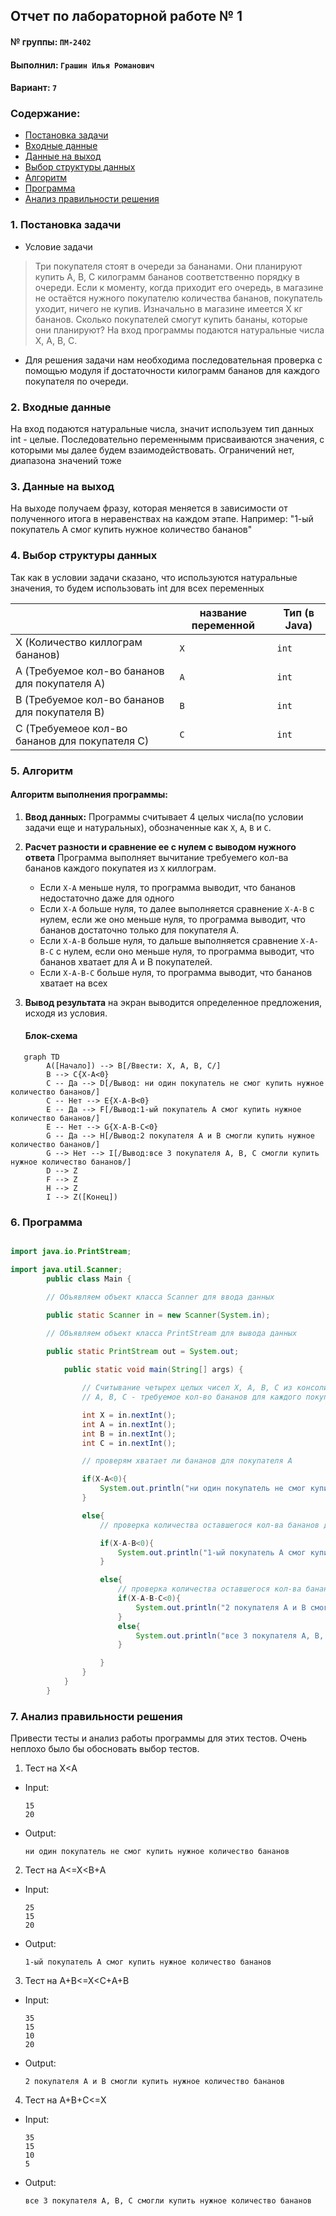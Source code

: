 

## Отчет по лабораторной работе № 1

#### № группы: `ПМ-2402`

#### Выполнил: `Грашин Илья Романович`

#### Вариант: `7`

### Cодержание:

- [Постановка задачи](#1-постановка-задачи)
- [Входные данные](#2-входные-данные)
- [Данные на выход](#3-данные-на-выход)
- [Выбор структуры данных](#4-выбор-структуры-данных)
- [Алгоритм](#5-алгоритм)
- [Программа](#6-программа)
- [Анализ правильности решения](#7-анализ-правильности-решения)

### 1. Постановка задачи

- Условие задачи

> Три покупателя стоят в очереди за бананами. Они планируют купить A, B,
C килограмм бананов соответственно порядку в очереди. Если к моменту,
когда приходит его очередь, в магазине не остаётся нужного покупателю
количества бананов, покупатель уходит, ничего не купив. Изначально в магазине имеется X кг бананов. Сколько покупателей смогут купить бананы,
которые они планируют? На вход программы подаются натуральные числа
X, A, B, C.

- Для решения задачи нам необходима последовательная проверка с помощью модуля if достаточности килограмм бананов для каждого покупателя по очереди.

### 2. Входные данные

На вход подаются натуральные числа, значит используем тип данных int - целые.
Последовательно переменнымм присваиваются значения, с которыми мы далее будем взаимодействовать.
Ограничений нет, диапазона значений тоже

### 3. Данные на выход
На выходе получаем фразу, которая меняется в зависимости от полученного итога в неравенствах на каждом этапе.
Например: "1-ый покупатель А смог купить нужное количество бананов"


### 4. Выбор структуры данных
Так как в условии задачи сказано, что используются натуральные значения, то будем использовать int для всех переменных

|                                                | название переменной | Тип (в Java) | 
|------------------------------------------------|---------------------|--------------|
| X (Количество киллограм бананов)               | `X`                 | `int`        |
| A (Требуемое кол-во бананов для покупателя А)  | `A`                 | `int`        |
| B (Требуемое кол-во бананов для покупателя B)  | `B`                 | `int`        |
| C (Требуемеое кол-во бананов для покупателя C) | `C`                 | `int`        |
### 5. Алгоритм
#### Алгоритм выполнения программы:

1. **Ввод данных:**
   Программы считывает 4 целых числа(по условии задачи еще и натуральных), обозначенные как `X`, `A`, `B` и `C`.
2. **Расчет разности и сравнение ее с нулем с выводом нужного ответа**
   Программа выполняет вычитание требуемего кол-ва бананов каждого покупатея из `X` киллограм.
    - Если `X-A` меньше нуля, то программа выводит, что бананов недостаточно даже для одного
    - Если `X-A` больше нуля, то далее выполняется сравнение `X-A-B` с нулем, если же оно меньше нуля, то программа выводит, что бананов достаточно только для покупателя А.
    - Если `X-A-B` больше нуля, то дальше выполняется сравнение `X-A-B-C` с нулем, если оно меньше нуля, то программа выводит, что бананов хватает для A и B покупателей.
    - Если `X-A-B-C` больше нуля, то программа выводит, что бананов хватает на всех
3. **Вывод результата**
   на экран выводится определенное предложения, исходя из условия.

   #### Блок-схема
```mermaid
   graph TD
        A([Начало]) --> B[/Ввести: X, A, B, C/]
        B --> C{X-A<0}
        C -- Да --> D[/Вывод: ни один покупатель не смог купить нужное количество бананов/]
        C -- Нет --> E{X-A-B<0}
        E -- Да --> F[/Вывод:1-ый покупатель А смог купить нужное количество бананов/]
        E -- Нет --> G{X-A-B-C<0}
        G -- Да --> H[/Вывод:2 покупателя А и В смогли купить нужное количество бананов/]
        G --> Нет --> I[/Вывод:все 3 покупателя А, В, С смогли купить нужное количество бананов/]
        D --> Z
        F --> Z
        H --> Z
        I --> Z([Конец])
```


### 6. Программа


```java

import java.io.PrintStream;

import java.util.Scanner;
        public class Main {

        // Объявляем объект класса Scanner для ввода данных

        public static Scanner in = new Scanner(System.in);

        // Объявляем объект класса PrintStream для вывода данных

        public static PrintStream out = System.out;
        
            public static void main(String[] args) {

                // Считывание четырех целых чисел X, A, B, C из консоли, являющемися: Х - киллограмы бананов в магазине;
                // A, B, C - требуемое кол-во бананов для каждого покупателя соотвественно

                int X = in.nextInt();
                int A = in.nextInt();
                int B = in.nextInt();
                int C = in.nextInt();

                // проверям хватает ли бананов для покупателя А

                if(X-A<0){
                    System.out.println("ни один покупатель не смог купить нужное количество бананов"); // вывод ответа при недостаточности бананов для А
                }

                else{
                    // проверка количества оставшегося кол-ва бананов для В

                    if(X-A-B<0){
                        System.out.println("1-ый покупатель А смог купить нужное количество бананов"); // вывод ответа при недостаточности бананов для В
                    }

                    else{
                        // проверка количества оставшегося кол-ва бананов для С
                        if(X-A-B-C<0){
                            System.out.println("2 покупателя А и В смогли купить нужное количество бананов"); // вывод ответа при недостаточности бананов для С
                        }
                        else{
                            System.out.println("все 3 покупателя А, В, С смогли купить нужное количество бананов"); // вывод ответа при достаточном количестве бананов
                        }

                    }
                }
            }
        }
```


### 7. Анализ правильности решения

Привести тесты и анализ работы программы для этих тестов.
Очень неплохо было бы обосновать выбор тестов.

1. Тест на X<A
- Input:
    ```
    15
    20
    ```

- Output:
    ```
    ни один покупатель не смог купить нужное количество бананов
    ```

2. Тест на A<=X<B+A

- Input:
    ```
    25
    15
    20
    ```

- Output:
    ```
   1-ый покупатель А смог купить нужное количество бананов
    ```
 3. Тест на A+B<=X<C+A+B

- Input:
    ```
    35
    15
    10
    20
    ```

- Output:
    ```
   2 покупателя А и В смогли купить нужное количество бананов
    ```
 4. Тест на A+B+С<=X

- Input:
    ```
    35
    15
    10
    5
    ```

- Output:
    ```
  все 3 покупателя А, В, С смогли купить нужное количество бананов
    ```

